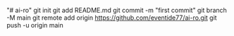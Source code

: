 "# ai-ro"  git init git add README.md git commit -m "first commit" git branch -M main git remote add origin https://github.com/eventide77/ai-ro.git git push -u origin main
